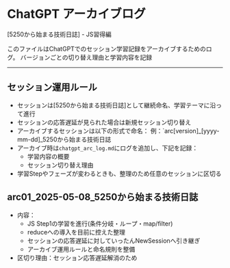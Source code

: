 # ChatGPT アーカイブログ

[5250から始まる技術日誌] - JS習得編

このファイルはChatGPTでのセッション学習記録をアーカイブするためのログ。
バージョンごとの切り替え理由と学習内容を記録

---

## セッション運用ルール

- セッションは[5250から始まる技術日誌]として継続命名、学習テーマに沿って進行
- セッションの応答遅延が見られた場合は新規セッション切り替え
- アーカイブするセッションは以下の形式で命名：
  例：`arc[version]_[yyyy-mm-dd]_5250から始まる技術日誌
- アーカイブ時は`chatgpt_arc_log.md`にログを追加し、下記を記録：
  - 学習内容の概要
  - セッション切り替え理由
- 学習Stepやフェーズが変わるときも、整理のため任意のセッションに区切る

## arc01_2025-05-08_5250から始まる技術日誌

- 内容：
  - JS Step1の学習を進行(条件分岐・ループ・map/filter)
  - reduceへの導入を目前に控えた整理
  - セッションの応答遅延に対していったんNewSessionへ引き継ぎ
  - アーカイブ運用ルールと命名規則を整備
- 区切り理由：セッション応答遅延解消のため
